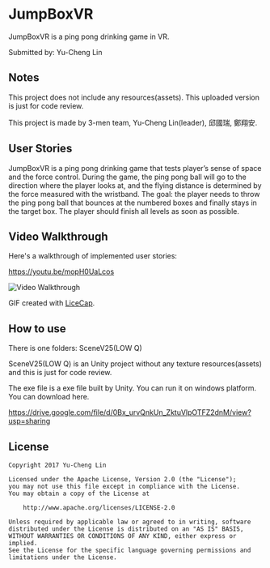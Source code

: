 # JumpBoxVR

JumpBoxVR is a ping pong drinking game in VR.

Submitted by: Yu-Cheng Lin

## Notes

This project does not include any resources(assets). This uploaded version is just for code review.

This project is made by 3-men team, Yu-Cheng Lin(leader), 邱國瑞, 鄭翔安.

## User Stories

JumpBoxVR is a ping pong drinking game that tests player’s sense of space and the force control. During the game, the ping pong ball will go to the direction where the player looks at, and the flying distance is determined by the force measured with the wristband. The goal: the player needs to throw the ping pong ball that bounces at the numbered boxes and finally stays in the target box. The player should finish all levels as soon as possible.

## Video Walkthrough

Here's a walkthrough of implemented user stories:

https://youtu.be/mopH0UaLcos

<img src='http://i.imgur.com/ezjAc7X.gif' title='Video Walkthrough' width='' alt='Video Walkthrough' />

GIF created with [LiceCap](http://www.cockos.com/licecap/).

## How to use

There is one folders: SceneV25(LOW Q)

SceneV25(LOW Q) is an Unity project without any texture resources(assets) and this is just for code review.

The exe file is a exe file built by Unity. You can run it on windows platform. You can download here.

https://drive.google.com/file/d/0Bx_urvQnkUn_ZktuVlpOTFZ2dnM/view?usp=sharing

## License

    Copyright 2017 Yu-Cheng Lin

    Licensed under the Apache License, Version 2.0 (the "License");
    you may not use this file except in compliance with the License.
    You may obtain a copy of the License at

        http://www.apache.org/licenses/LICENSE-2.0

    Unless required by applicable law or agreed to in writing, software
    distributed under the License is distributed on an "AS IS" BASIS,
    WITHOUT WARRANTIES OR CONDITIONS OF ANY KIND, either express or implied.
    See the License for the specific language governing permissions and
    limitations under the License.
